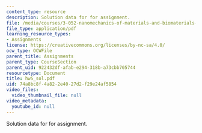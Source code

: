 ```yaml
---
content_type: resource
description: Solution data for for assignment.
file: /media/courses/3-052-nanomechanics-of-materials-and-biomaterials-spring-2007/74a8bc8f4a822e4027d2f29e24af5854_hw5_sol.pdf
file_type: application/pdf
learning_resource_types:
- Assignments
license: https://creativecommons.org/licenses/by-nc-sa/4.0/
ocw_type: OCWFile
parent_title: Assignments
parent_type: CourseSection
parent_uid: 922432df-afab-e294-318b-a73cbb705744
resourcetype: Document
title: hw5_sol.pdf
uid: 74a8bc8f-4a82-2e40-27d2-f29e24af5854
video_files:
  video_thumbnail_file: null
video_metadata:
  youtube_id: null
---
```

Solution data for for assignment.